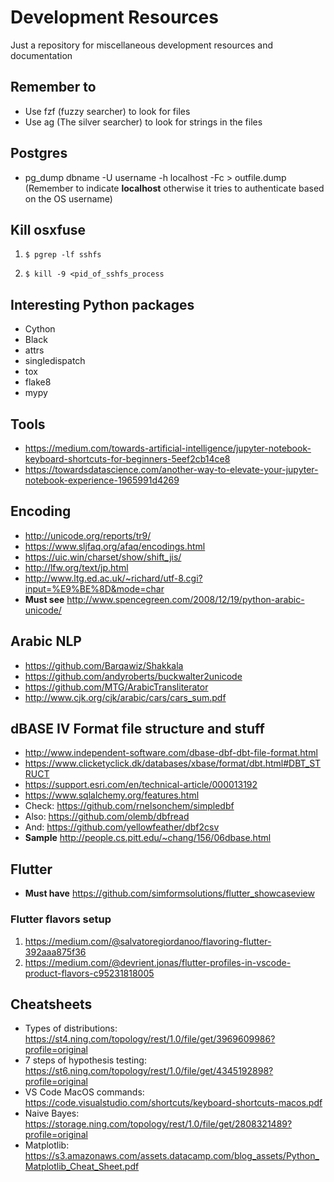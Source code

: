 # Development Resources
Just a repository for miscellaneous development resources and documentation

## Remember to
- Use fzf (fuzzy searcher) to look for files
- Use ag (The silver searcher) to look for strings in the files

## Postgres
- pg_dump dbname -U username -h localhost -Fc > outfile.dump (Remember to indicate **localhost** otherwise it tries to authenticate based on the OS username)

## Kill osxfuse

1. `$ pgrep -lf sshfs`

1. `$ kill -9 <pid_of_sshfs_process`

## Interesting Python packages

- Cython
- Black
- attrs
- singledispatch
- tox
- flake8
- mypy

## Tools
- https://medium.com/towards-artificial-intelligence/jupyter-notebook-keyboard-shortcuts-for-beginners-5eef2cb14ce8
- https://towardsdatascience.com/another-way-to-elevate-your-jupyter-notebook-experience-1965991d4269

## Encoding

- http://unicode.org/reports/tr9/
- https://www.sljfaq.org/afaq/encodings.html
- https://uic.win/charset/show/shift_jis/
- http://lfw.org/text/jp.html
- http://www.ltg.ed.ac.uk/~richard/utf-8.cgi?input=%E9%BE%8D&mode=char
- **Must see** http://www.spencegreen.com/2008/12/19/python-arabic-unicode/

## Arabic NLP
- https://github.com/Barqawiz/Shakkala
- https://github.com/andyroberts/buckwalter2unicode
- https://github.com/MTG/ArabicTransliterator
- http://www.cjk.org/cjk/arabic/cars/cars_sum.pdf

## dBASE IV Format file structure and stuff
- http://www.independent-software.com/dbase-dbf-dbt-file-format.html
- https://www.clicketyclick.dk/databases/xbase/format/dbt.html#DBT_STRUCT
- https://support.esri.com/en/technical-article/000013192
- https://www.sqlalchemy.org/features.html
- Check: https://github.com/rnelsonchem/simpledbf
- Also: https://github.com/olemb/dbfread
- And: https://github.com/yellowfeather/dbf2csv
- **Sample** http://people.cs.pitt.edu/~chang/156/06dbase.html

## Flutter
- **Must have** https://github.com/simformsolutions/flutter_showcaseview

### Flutter flavors setup
1. https://medium.com/@salvatoregiordanoo/flavoring-flutter-392aaa875f36
1. https://medium.com/@devrient.jonas/flutter-profiles-in-vscode-product-flavors-c95231818005

## Cheatsheets
- Types of distributions: https://st4.ning.com/topology/rest/1.0/file/get/3969609986?profile=original
- 7 steps of hypothesis testing: https://st6.ning.com/topology/rest/1.0/file/get/4345192898?profile=original
- VS Code MacOS commands: https://code.visualstudio.com/shortcuts/keyboard-shortcuts-macos.pdf
- Naive Bayes: https://storage.ning.com/topology/rest/1.0/file/get/2808321489?profile=original
- Matplotlib: https://s3.amazonaws.com/assets.datacamp.com/blog_assets/Python_Matplotlib_Cheat_Sheet.pdf


